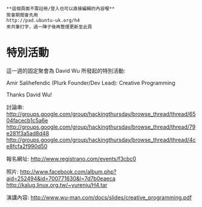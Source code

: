



    **這個頁面不需註冊/登入也可以直接編輯的內容喔**
    聚會期間會先用 
    http://pad.ubuntu-uk.org/h4 
    來共筆打字，過一陣子後再整理更新至此頁


# 特別活動


這一週的固定聚會為 David Wu 所發起的特別活動:

  Amir Salihefendic (Plurk Founder/Dev Lead): Creative Programming 

Thanks David Wu!


討論串:
<http://groups.google.com/group/hackingthursday/browse_thread/thread/6504facecb1c5a6e>  
<http://groups.google.com/group/hackingthursday/browse_thread/thread/79e281f3a5ad8d48>  
<http://groups.google.com/group/hackingthursday/browse_thread/thread/4ce8fcfa2f990d50>  


報名網址:
<http://www.registrano.com/events/f3cbc0>  

照片:
<http://www.facebook.com/album.php?aid=252494&id=700771630&l=7d7b0eaeca>   
<http://kalug.linux.org.tw/~yurenju/H4.tar>   

演講內容:
<http://www.wu-man.com/docs/slides/creative_programming.pdf>  